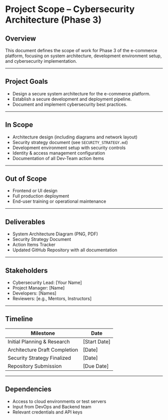 # Project Scope – Cybersecurity Architecture (Phase 3)

## Overview

This document defines the scope of work for Phase 3 of the e-commerce platform, focusing on system architecture, development environment setup, and cybersecurity implementation.

---

## Project Goals

- Design a secure system architecture for the e-commerce platform.
- Establish a secure development and deployment pipeline.
- Document and implement cybersecurity best practices.

---

## In Scope

- Architecture design (including diagrams and network layout)
- Security strategy document (see `SECURITY_STRATEGY.md`)
- Development environment setup with security controls
- Identity & access management configuration
- Documentation of all Dev-Team action items

---

## Out of Scope

- Frontend or UI design
- Full production deployment
- End-user training or operational maintenance

---

## Deliverables

- System Architecture Diagram (PNG, PDF)
- Security Strategy Document
- Action Items Tracker
- Updated GitHub Repository with all documentation

---

## Stakeholders

- Cybersecurity Lead: [Your Name]
- Project Manager: [Name]
- Developers: [Names]
- Reviewers: [e.g., Mentors, Instructors]

---

## Timeline

| Milestone                         | Date        |
|----------------------------------|-------------|
| Initial Planning & Research      | [Start Date]|
| Architecture Draft Completion    | [Date]      |
| Security Strategy Finalized      | [Date]      |
| Repository Submission            | [Due Date]  |

---

## Dependencies

- Access to cloud environments or test servers
- Input from DevOps and Backend team
- Relevant credentials and API keys

